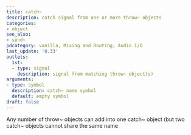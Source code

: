 ```yaml
---
title: catch~
description: catch signal from one or more throw~ objects
categories:
- object
see_also:
- send~
pdcategory: vanilla, Mixing and Routing, Audio I/O
last_update: '0.33'
outlets:
  1st:
  - type: signal
    description: signal from matching throw~ object(s)
arguments:
- type: symbol
  description: catch~ name symbol 
  default: empty symbol
draft: false
---
```

Any number of throw~ objects can add into one catch~ object (but two catch~ objects cannot share the same name

